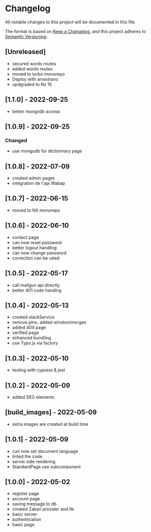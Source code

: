 # Changelog

All notable changes to this project will be documented in this file.

The format is based on [Keep a Changelog](https://keepachangelog.com/en/1.0.0/),
and this project adheres to [Semantic Versioning](https://semver.org/spec/v2.0.0.html).

## [Unreleased]

- secured words routes
- added words routes
- moved to turbo monorepo
- Deploy with ansistrano
- updgraded to Nx 15

## [1.1.0] - 2022-09-25

- better mongodb access

## [1.0.9] - 2022-09-25

### Changed

- use mongodb for dictionnary page

## [1.0.8] - 2022-07-09

- created admin pages
- intégration de l'api Wabap

## [1.0.7] - 2022-06-15

- moved to NX monorepo

## [1.0.6] - 2022-06-10

- contact page
- can now reset password
- better logout handling
- can now change password
- correction can be rated

## [1.0.5] - 2022-05-17

- call mailgun api directly
- better 401 code handing

## [1.0.4] - 2022-05-13

- created slackService
- remove pino, added winston/morgan
- added 404 page
- verified page
- enhanced bundling
- use Typo.js via factory

## [1.0.3] - 2022-05-10

- testing with cypress & jest

## [1.0.2] - 2022-05-09

- added SEO elements

## [build_images] - 2022-05-09

- extra images are created at build time

## [1.0.1] - 2022-05-09

- can now set document language
- linted the code
- server side rendering
- StandardPage use subcomponent

## [1.0.0] - 2022-05-02

- register page
- account page
- saving message to db
- created Zakari provider and lib
- basic server
- authentication
- basic page
